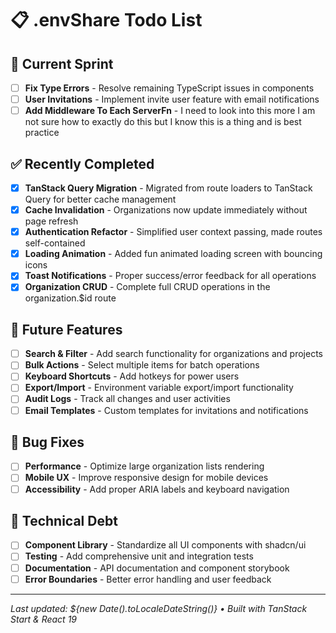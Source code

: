# 📋 .envShare Todo List

## 🎯 Current Sprint

- [ ] **Fix Type Errors** - Resolve remaining TypeScript issues in components
- [ ] **User Invitations** - Implement invite user feature with email notifications
- [ ] **Add Middleware To Each ServerFn** - I need to look into this more I am not sure how to exactly do this but I know this is a thing and is best practice

## ✅ Recently Completed

- [x] **TanStack Query Migration** - Migrated from route loaders to TanStack Query for better cache management
- [x] **Cache Invalidation** - Organizations now update immediately without page refresh
- [x] **Authentication Refactor** - Simplified user context passing, made routes self-contained
- [x] **Loading Animation** - Added fun animated loading screen with bouncing icons
- [x] **Toast Notifications** - Proper success/error feedback for all operations
- [x] **Organization CRUD** - Complete full CRUD operations in the organization.$id route

## 🚀 Future Features

- [ ] **Search & Filter** - Add search functionality for organizations and projects
- [ ] **Bulk Actions** - Select multiple items for batch operations
- [ ] **Keyboard Shortcuts** - Add hotkeys for power users
- [ ] **Export/Import** - Environment variable export/import functionality
- [ ] **Audit Logs** - Track all changes and user activities
- [ ] **Email Templates** - Custom templates for invitations and notifications

## 🐛 Bug Fixes

- [ ] **Performance** - Optimize large organization lists rendering
- [ ] **Mobile UX** - Improve responsive design for mobile devices
- [ ] **Accessibility** - Add proper ARIA labels and keyboard navigation

## 🔧 Technical Debt

- [ ] **Component Library** - Standardize all UI components with shadcn/ui
- [ ] **Testing** - Add comprehensive unit and integration tests
- [ ] **Documentation** - API documentation and component storybook
- [ ] **Error Boundaries** - Better error handling and user feedback

---

_Last updated: ${new Date().toLocaleDateString()} • Built with TanStack Start & React 19_
